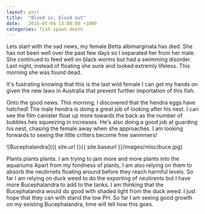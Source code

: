 ```yaml
---
layout: post
title:  "Blood in, blood out"
date:   2016-05-04 13:00:00 +1000
categories: fish spawn death
---
```


Lets start with the sad news, my female Betta albimarginata has died. She has
not been well over the past few days so I separated her from her male. She
continued to feed well on black worms but had a swimming disorder. Last night,
instead of floating she sunk and looked extremly lifeless. This morning she was
found dead.

It's fustrating knowing that this is the last wild female I can get my hands on
given the new laws in Australia that prevent further importation of this fish.

Onto the good news. This morning, I discovered that the hendra eggs have
hatched! The male hendra is doing a great job of looking after his nest. I can
see the film canister float up more towards the back as the number of bubbles
hes squeezing in increases. He's also doing a good job at guarding his nest,
chasing the female away when she approaches. I am looking forwards to seeing the
little critters become free swimmers!

![Bucephalandra]({{ site.url }}{{ site.baseurl }}/images/misc/buce.jpg)

Plants plants plants. I am trying to jam more and more plants into the aquariums
Apart from my fondness of plants, I am also relying on them to absorb the
neutirnets floating around before they reach harmful levels. So far I am relying
on duck weed to do the exporting of neutirents but I have more Bucephalandra to add to the tanks. I am thinking that the Bucephalandra would do
good with shaded light from the duck weed. I just hope that they can with stand
the low PH. So far I am seeing good growth on my existing Bucephalandra, time
will tell how this goes.

